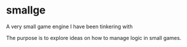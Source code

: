 # smallge
A very small game engine I have been tinkering with

The purpose is to explore ideas on how to manage logic in small games.

